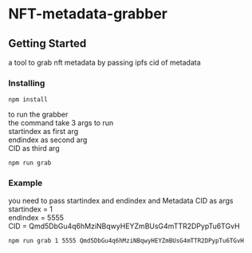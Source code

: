 # NFT-metadata-grabber



## Getting Started 

a tool to grab nft metadata by passing ipfs cid of metadata


### Installing

```
npm install
```
to run the grabber\
the command take 3 args to run\
startindex as first arg\
endindex as second arg\
CID as third arg
 
```
npm run grab 
```

### Example

you need to pass startindex and endindex and Metadata CID as args\
startindex = 1 \
endindex = 5555 \
CID = Qmd5DbGu4q6hMziNBqwyHEYZmBUsG4mTTR2DPypTu6TGvH

```
npm run grab 1 5555 Qmd5DbGu4q6hMziNBqwyHEYZmBUsG4mTTR2DPypTu6TGvH
```
